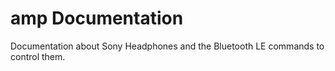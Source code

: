 # amp Documentation

Documentation about Sony Headphones and the Bluetooth LE commands to control them.